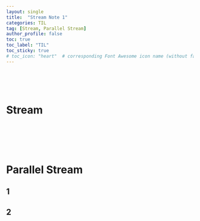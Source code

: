 ```yaml
---
layout: single
title:  "Stream Note 1"
categories: TIL
tag: [Stream, Parallel Stream]
author_profile: false
toc: true
toc_label: "TIL"
toc_sticky: true
# toc_icon: "heart"  # corresponding Font Awesome icon name (without fa prefix)
---
```

<br><br><br>

# Stream

<br>
<br>
<br>
<br>

# Parallel Stream

## 1

## 2

<br>
<br>
<br>
<br>

